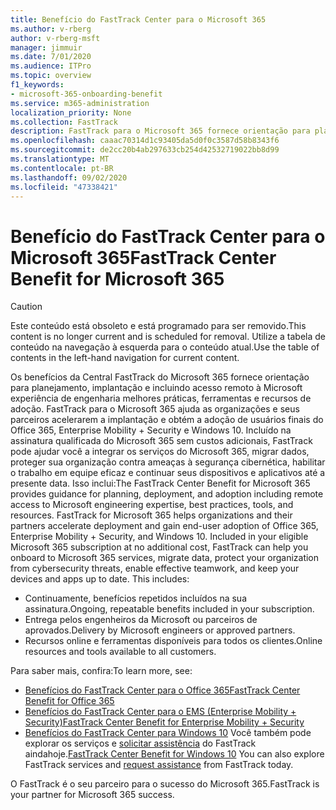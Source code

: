 ```yaml
---
title: Benefício do FastTrack Center para o Microsoft 365
ms.author: v-rberg
author: v-rberg-msft
manager: jimmuir
ms.date: 7/01/2020
ms.audience: ITPro
ms.topic: overview
f1_keywords:
- microsoft-365-onboarding-benefit
ms.service: m365-administration
localization_priority: None
ms.collection: FastTrack
description: FastTrack para o Microsoft 365 fornece orientação para planejamento, implantação e incluindo acesso remoto à Microsoft experiência de engenharia, melhores práticas, ferramentas e recursos de adoção. FastTrack para o Microsoft 365 ajuda as organizações e seus parceiros aceleram a implantação e obter a adoção de usuários finais do Office 365, Windows 10 e Enterprise Mobility + Security.
ms.openlocfilehash: caaac70314d1c93405da5d0f0c3587d58b8343f6
ms.sourcegitcommit: de2cc20b4ab297633cb254d42532719022bb8d99
ms.translationtype: MT
ms.contentlocale: pt-BR
ms.lasthandoff: 09/02/2020
ms.locfileid: "47338421"
---
```

# <a name="fasttrack-center-benefit-for-microsoft-365"></a><span data-ttu-id="d5230-104">Benefício do FastTrack Center para o Microsoft 365</span><span class="sxs-lookup"><span data-stu-id="d5230-104">FastTrack Center Benefit for Microsoft 365</span></span>

> [!CAUTION]
> <span data-ttu-id="d5230-105">Este conteúdo está obsoleto e está programado para ser removido.</span><span class="sxs-lookup"><span data-stu-id="d5230-105">This content is no longer current and is scheduled for removal.</span></span> <span data-ttu-id="d5230-106">Utilize a tabela de conteúdo na navegação à esquerda para o conteúdo atual.</span><span class="sxs-lookup"><span data-stu-id="d5230-106">Use the table of contents in the left-hand navigation for current content.</span></span>

<span data-ttu-id="d5230-p103">Os benefícios da Central FastTrack do Microsoft 365 fornece orientação para planejamento, implantação e incluindo acesso remoto à Microsoft experiência de engenharia melhores práticas, ferramentas e recursos de adoção. FastTrack para o Microsoft 365 ajuda as organizações e seus parceiros acelerarem a implantação e obtém a adoção de usuários finais do Office 365, Enterprise Mobility + Security e Windows 10. Incluído na assinatura qualificada do Microsoft 365 sem custos adicionais, FastTrack pode ajudar você a integrar os serviços do Microsoft 365, migrar dados, proteger sua organização contra ameaças à segurança cibernética, habilitar o trabalho em equipe eficaz e continuar seus dispositivos e aplicativos até a presente data. Isso inclui:</span><span class="sxs-lookup"><span data-stu-id="d5230-p103">The FastTrack Center Benefit for Microsoft 365 provides guidance for planning, deployment, and adoption including remote access to Microsoft engineering expertise, best practices, tools, and resources. FastTrack for Microsoft 365 helps organizations and their partners accelerate deployment and gain end-user adoption of Office 365, Enterprise Mobility + Security, and Windows 10. Included in your eligible Microsoft 365 subscription at no additional cost, FastTrack can help you onboard to Microsoft 365 services, migrate data, protect your organization from cybersecurity threats, enable effective teamwork, and keep your devices and apps up to date. This includes:</span></span>

- <span data-ttu-id="d5230-111">Continuamente, benefícios repetidos incluídos na sua assinatura.</span><span class="sxs-lookup"><span data-stu-id="d5230-111">Ongoing, repeatable benefits included in your subscription.</span></span>
- <span data-ttu-id="d5230-112">Entrega pelos engenheiros da Microsoft ou parceiros de aprovados.</span><span class="sxs-lookup"><span data-stu-id="d5230-112">Delivery by Microsoft engineers or approved partners.</span></span>
- <span data-ttu-id="d5230-113">Recursos online e ferramentas disponíveis para todos os clientes.</span><span class="sxs-lookup"><span data-stu-id="d5230-113">Online resources and tools available to all customers.</span></span>
  
<span data-ttu-id="d5230-114">Para saber mais, confira:</span><span class="sxs-lookup"><span data-stu-id="d5230-114">To learn more, see:</span></span>

- [<span data-ttu-id="d5230-115">Benefícios do FastTrack Center para o Office 365</span><span class="sxs-lookup"><span data-stu-id="d5230-115">FastTrack Center Benefit for Office 365</span></span>](O365-fasttrack-benefit-for-office-365.md) 
- [<span data-ttu-id="d5230-116">Benefícios do FastTrack Center para o EMS (Enterprise Mobility + Security)</span><span class="sxs-lookup"><span data-stu-id="d5230-116">FastTrack Center Benefit for Enterprise Mobility + Security</span></span>](EMS-fasttrack-benefit-for-EMS.md)
- <span data-ttu-id="d5230-117">[Benefícios do FastTrack Center para Windows 10](Win-10-fasttrack-benefit-for-Windows-10.md) Você também pode explorar os serviços e [solicitar assistência](https://go.microsoft.com/fwlink/p/?LinkId=2003903) do FastTrack aindahoje.</span><span class="sxs-lookup"><span data-stu-id="d5230-117">[FastTrack Center Benefit for Windows 10](Win-10-fasttrack-benefit-for-Windows-10.md) You can also explore FastTrack services and [request assistance](https://go.microsoft.com/fwlink/p/?LinkId=2003903) from FastTrack today.</span></span>

<span data-ttu-id="d5230-118">O FastTrack é o seu parceiro para o sucesso do Microsoft 365.</span><span class="sxs-lookup"><span data-stu-id="d5230-118">FastTrack is your partner for Microsoft 365 success.</span></span>
  